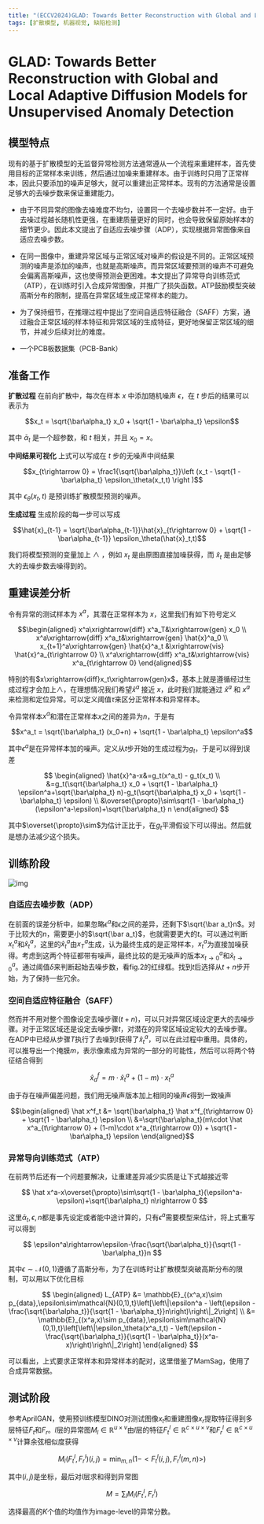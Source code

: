 ```yaml
---
title: "(ECCV2024)GLAD: Towards Better Reconstruction with Global and Local Adaptive Diffusion Models for Unsupervised Anomaly Detection"
tags: [扩散模型, 机器视觉, 缺陷检测]
---
```


# GLAD: Towards Better Reconstruction with Global and Local Adaptive Diffusion Models for Unsupervised Anomaly Detection

## 模型特点

现有的基于扩散模型的无监督异常检测方法通常遵从一个流程来重建样本，首先使用目标的正常样本来训练，然后通过加噪来重建样本。由于训练时只用了正常样本，因此只要添加的噪声足够大，就可以重建出正常样本。现有的方法通常是设置足够大的去噪步数来保证重建能力。

- 由于不同异常的图像去噪难度不均匀，设置同一个去噪步数并不一定好。由于去噪过程越长随机性更强，在重建质量更好的同时，也会导致保留原始样本的细节更少。因此本文提出了自适应去噪步骤（ADP），实现根据异常图像来自适应去噪步数。
    
- 在同一图像中，重建异常区域与正常区域对噪声的假设是不同的。正常区域预测的噪声是添加的噪声，也就是高斯噪声。而异常区域要预测的噪声不可避免会偏离高斯噪声，这也使得预测会更困难。本文提出了异常导向训练范式（ATP），在训练时引入合成异常图像，并推广了损失函数。ATP鼓励模型突破高斯分布的限制，提高在异常区域生成正常样本的能力。
    
- 为了保持细节，在推理过程中提出了空间自适应特征融合（SAFF）方案，通过融合正常区域的样本特征和异常区域的生成特征，更好地保留正常区域的细节，并减少后续对比的难度。
    
- 一个PCB板数据集（PCB-Bank）

## 准备工作

**扩散过程** 在前向扩散中，每次在样本 $x$ 中添加随机噪声 $\epsilon$，在 $t$ 步后的结果可以表示为

$$x_t = \sqrt{\bar\alpha_t} x_0 + \sqrt{1 - \bar\alpha_t} \epsilon$$

其中 $\bar\alpha_t$ 是一个超参数，和 $t$ 相关，并且 $x_0=x$。

**中间结果可视化** 上式可以写成在 $t$ 步的无噪声中间结果

$$x_{t\rightarrow 0} = \frac1{\sqrt{\bar\alpha_t}}\left (x_t - \sqrt{1 - \bar\alpha_t} \epsilon_\theta(x_t,t) \right )$$

其中 $\epsilon_\theta(x_t,t)$ 是预训练扩散模型预测的噪声。

**生成过程** 生成阶段的每一步可以写成

$$\hat{x}_{t-1} = \sqrt{\bar\alpha_{t-1}}\hat{x}_{t\rightarrow 0} + \sqrt{1 - \bar\alpha_{t-1}} \epsilon_\theta(\hat{x}_t,t)$$

我们将模型预测的变量加上 $\land$ ，例如 $x_t$ 是由原图直接加噪获得，而 $\hat{x}_t$ 是由足够大的去噪步数去噪得到的。

## 重建误差分析

令有异常的测试样本为 $x^a$，其潜在正常样本为 $x$，这里我们有如下符号定义

$$\begin{aligned}
x^a\xrightarrow{diff} x^a_T&\xrightarrow{gen} x_0 \\
x^a\xrightarrow{diff} x^a_t&\xrightarrow{gen} \hat{x}^a_0 \\
x_{t+1}^a\xrightarrow{gen} \hat{x}^a_t &\xrightarrow{vis} \hat{x}^a_{t\rightarrow 0}  \\
x^a\xrightarrow{diff} x^a_t&\xrightarrow{vis} x^a_{t\rightarrow 0} 
\end{aligned}$$

特别的有$x\xrightarrow{diff}x_t\xrightarrow{gen}x$，基本上就是遵循经过生成过程才会加上$\land$，在理想情况我们希望$\hat x^a$ 接近 $x$，此时我们就能通过 $\hat x^a$ 和 $x^a$ 来检测和定位异常。可以定义阈值$\tau$来区分正常样本和异常样本。

令异常样本$x^a$和潜在正常样本$x$之间的差异为$n$，于是有

$$x^a_t = \sqrt{\bar\alpha_t} (x_0+n) + \sqrt{1 - \bar\alpha_t} \epsilon^a$$

其中$\epsilon^a$是在异常样本加的噪声。定义从$t$步开始的生成过程为$g_t$，于是可以得到误差

$$
\begin{aligned}
\hat{x}^a-x&=g_t(x^a_t) - g_t(x_t) \\
&=g_t(\sqrt{\bar\alpha_t} x_0 + \sqrt{1 - \bar\alpha_t} \epsilon^a+\sqrt{\bar\alpha_t} n)-g_t(\sqrt{\bar\alpha_t} x_0 + \sqrt{1 - \bar\alpha_t} \epsilon) \\
&\overset{\propto}\sim\sqrt{1 - \bar\alpha_t}(\epsilon^a-\epsilon)+\sqrt{\bar\alpha_t} n
\end{aligned}
$$

其中$\overset{\propto}\sim$为估计正比于，在$g_t$平滑假设下可以得出。然后就是想办法减少这个损失。

## 训练阶段

![img](https://img2024.cnblogs.com/blog/3248735/202507/3248735-20250704152551755-1440588239.png)

### 自适应去噪步数（ADP）

在前面的误差分析中，如果忽略$\epsilon^a$和$\epsilon$之间的差异，还剩下$\sqrt{\bar a_t}n$。对于比较大的$n$，需要更小的$\sqrt{\bar a_t}$，也就需要更大的$t$。可以通过判断$x^a_t$和$\hat x^a_t$，这里的$\hat x^a_t$由$x^a_T$生成，认为最终生成的是正常样本，$x^a_t$为直接加噪获得。考虑到这两个特征都带有噪声，最终比较的是无噪声的版本$x^a_{t\rightarrow0}$和$\hat x^a_{t\rightarrow0}$。通过阈值$\delta$来判断起始去噪步数，看fig.2的红绿框。找到$t$后选择从$t+n$步开始，为了保持一些冗余。

### 空间自适应特征融合（SAFF）

然而并不用对整个图像设定去噪步骤$(t+n)$，可以只对异常区域设定更大的去噪步骤。对于正常区域还是设定去噪步骤$t$，对潜在的异常区域设定较大的去噪步骤。在ADP中已经从步骤$T$执行了去噪到$t$获得了$\hat x_t^a$，可以在此过程中重用。具体的，可以推导出一个掩膜$m$，表示像素成为异常的一部分的可能性，然后可以将两个特征结合得到

$$\hat x_a^f =m\cdot \hat x_t^a + (1-m)\cdot x_t^a$$

由于存在噪声偏差问题，我们用无噪声版本加上相同的噪声$\epsilon$得到一致噪声

$$\begin{aligned}
\hat x^f_t &= \sqrt{\bar\alpha_t} \hat x^f_{t\rightarrow 0} + \sqrt{1 - \bar\alpha_t} \epsilon \\
&=\sqrt{\bar\alpha_t}(m\cdot \hat x^a_{t\rightarrow 0} + (1-m)\cdot x^a_{t\rightarrow 0}) + \sqrt{1 - \bar\alpha_t} \epsilon
\end{aligned}$$

### 异常导向训练范式（ATP）

在前两节后还有一个问题要解决，让重建差异减少实质是让下式越接近零

$$
\hat x^a-x\overset{\propto}\sim\sqrt{1 - \bar\alpha_t}(\epsilon^a-\epsilon)+\sqrt{\bar\alpha_t} n\rightarrow 0
$$

这里$\bar\alpha_t,\epsilon,n$都是事先设定或者能中途计算的，只有$\epsilon^a$需要模型来估计，将上式重写可以得到

$$
\epsilon^a\rightarrow\epsilon-\frac{\sqrt{\bar\alpha_t}}{\sqrt{1 - \bar\alpha_t}}n
$$

其中$\epsilon\sim\mathcal{N}(0,1)$遵循了高斯分布，为了在训练时让扩散模型突破高斯分布的限制，可以用以下优化目标

$$
\begin{aligned}
L_{ATP} &= \mathbb{E}_{(x^a,x)\sim p_{data},\epsilon\sim\mathcal{N}(0,1),t}\left[\left\|\epsilon^a - \left(\epsilon - \frac{\sqrt{\bar\alpha_t}}{\sqrt{1 - \bar\alpha_t}}n\right)\right\|_2\right] \\
&= \mathbb{E}_{(x^a,x)\sim p_{data},\epsilon\sim\mathcal{N}(0,1),t}\left[\left\|\epsilon_\theta(x^a_t,t) - \left(\epsilon - \frac{\sqrt{\bar\alpha_t}}{\sqrt{1 - \bar\alpha_t}}(x^a-x)\right)\right\|_2\right]
\end{aligned}
$$

可以看出，上式要求正常样本和异常样本的配对，这里借鉴了MamSag，使用了合成异常数据。

## 测试阶段

参考AprilGAN，使用预训练模型DINO对测试图像$x_t$和重建图像$x_r$提取特征得到多层特征$F_t$和$F_r$。$l$层的异常图$M_l\in\mathbb{R}^{u\times v}$由$l$层的特征$F^l_t\in\mathbb{R}^{c\times u\times v}$和$F^l_r\in\mathbb{R}^{c\times u\times v}$计算余弦相似度获得

$$
M_l(F_t^l,F_r^l)(i,j)=\min_{m,n}(1 - <F_t^{l}(i,j),F_r^{l}(m,n)>)
$$

其中$(i,j)$是坐标，最后对$l$层求和得到异常图

$$
M=\sum_{l} M_l(F_t^l,F_r^l)$$

选择最高的$K$个值的均值作为image-level的异常分数。
